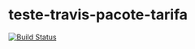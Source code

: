 # teste-travis-pacote-tarifa

[![Build Status](https://app.travis-ci.com/MarcosLorencini/teste-travis-pacote-tarifa.svg?branch=main)](https://app.travis-ci.com/MarcosLorencini/teste-travis-pacote-tarifa)